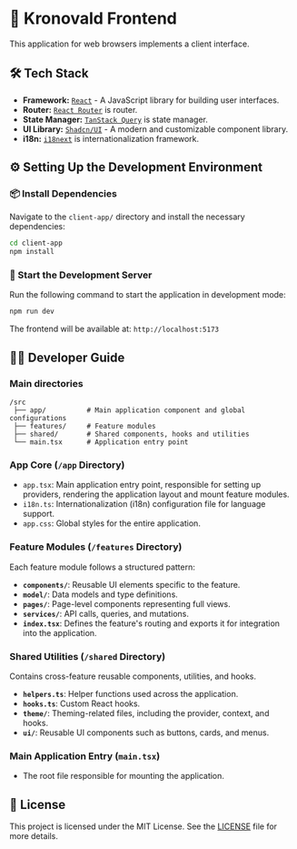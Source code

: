 # 🎨 Kronovald Frontend

This application for web browsers implements a client interface.

## 🛠️ Tech Stack

- **Framework:** [`React`](https://react.dev/) - A JavaScript library for building user interfaces.
- **Router:** [`React Router`](https://reactrouter.com/) is router.
- **State Manager:** [`TanStack Query`](https://tanstack.com/query/) is state manager.
- **UI Library:** [`Shadcn/UI`](https://ui.shadcn.com/) - A modern and customizable component library.
- **i18n:** [`i18next`](https://www.i18next.com/) is internationalization framework.

## ⚙️ Setting Up the Development Environment

### 📦 Install Dependencies

Navigate to the `client-app/` directory and install the necessary dependencies:

```bash
cd client-app
npm install
```

### 🚀 Start the Development Server

Run the following command to start the application in development mode:

```bash
npm run dev
```

The frontend will be available at: `http://localhost:5173`

## 👩‍💻 Developer Guide

### Main directories

```
/src
 ├── app/          # Main application component and global configurations
 ├── features/     # Feature modules
 ├── shared/       # Shared components, hooks and utilities
 └── main.tsx      # Application entry point
```

### **App Core (`/app` Directory)**

- `app.tsx`: Main application entry point, responsible for setting up providers, rendering the application layout and mount feature modules.
- `i18n.ts`: Internationalization (i18n) configuration file for language support.
- `app.css`: Global styles for the entire application.

### **Feature Modules (`/features` Directory)**

Each feature module follows a structured pattern:

- **`components/`**: Reusable UI elements specific to the feature.
- **`model/`**: Data models and type definitions.
- **`pages/`**: Page-level components representing full views.
- **`services/`**: API calls, queries, and mutations.
- **`index.tsx`**: Defines the feature's routing and exports it for integration into the application.

### **Shared Utilities (`/shared` Directory)**

Contains cross-feature reusable components, utilities, and hooks.

- **`helpers.ts`**: Helper functions used across the application.
- **`hooks.ts`**: Custom React hooks.
- **`theme/`**: Theming-related files, including the provider, context, and hooks.
- **`ui/`**: Reusable UI components such as buttons, cards, and menus.

### **Main Application Entry (`main.tsx`)**

- The root file responsible for mounting the application.

## 📜 License

This project is licensed under the MIT License. See the [LICENSE](./LICENSE) file for more details.
